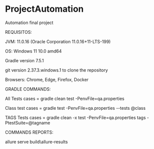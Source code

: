 # ProjectAutomation
Automation final project 

REQUISITOS:

JVM: 11.0.16 (Oracle Corporation 11.0.16+11-LTS-199)

OS: Windows 11 10.0 amd64

Gradle version 7.5.1

git version 2.37.3.windows.1 to clone the repository

Browsers: Chrome, Edge, Firefox, Docker


GRADLE COMMANDS:

All Tests cases = gradle clean test -PenvFile=qa.properties

Class test cases = gradle test -PenvFile=qa.properties --tests @class

TAGS Tests cases = gradle clean -x test -PenvFile=qa.properties tags -PtestSuite=@tagname


COMMANDS REPORTS: 

allure serve build\allure-results

